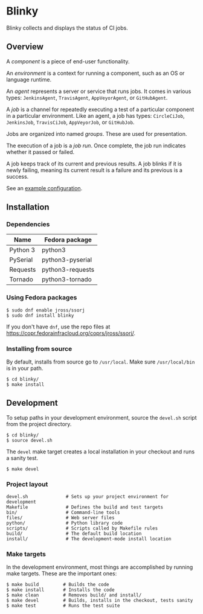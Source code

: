 # Blinky

Blinky collects and displays the status of CI jobs.

## Overview

A *component* is a piece of end-user functionality.

An *environment* is a context for running a component, such as an OS
or language runtime.

An *agent* represents a server or service that runs jobs.  It comes in
various types: `JenkinsAgent`, `TravisAgent`, `AppVeyorAgent`, or
`GitHubAgent`.

A *job* is a channel for repeatedly executing a test of a particular
component in a particular environment.  Like an agent, a job has
types: `CircleCiJob`, `JenkinsJob`, `TravisCiJob`, `AppVeyorJob`, or
`GitHubJob`.

Jobs are organized into named *groups*.  These are used for
presentation.

The execution of a job is a *job run*.  Once complete, the job run
indicates whether it passed or failed.

A job keeps track of its current and previous results.  A job blinks
if it is newly failing, meaning its current result is a failure and
its previous is a success.

See an [example configuration](https://github.com/ssorj/blinky/blob/master/misc/config.py).

## Installation

### Dependencies

| Name                  | Fedora package
| --------------------- | ---
| Python 3              | python3
| PySerial              | python3-pyserial
| Requests              | python3-requests
| Tornado               | python3-tornado

### Using Fedora packages

    $ sudo dnf enable jross/ssorj
    $ sudo dnf install blinky

If you don't have `dnf`, use the repo files at
<https://copr.fedorainfracloud.org/coprs/jross/ssorj/>.

### Installing from source

By default, installs from source go to `/usr/local`.  Make sure
`/usr/local/bin` is in your path.

    $ cd blinky/
    $ make install

## Development

To setup paths in your development environment, source the `devel.sh`
script from the project directory.

    $ cd blinky/
    $ source devel.sh

The `devel` make target creates a local installation in your checkout
and runs a sanity test.

    $ make devel

### Project layout

    devel.sh              # Sets up your project environment for development
    Makefile              # Defines the build and test targets
    bin/                  # Command-line tools
    files/                # Web server files
    python/               # Python library code
    scripts/              # Scripts called by Makefile rules
    build/                # The default build location
    install/              # The development-mode install location

### Make targets

In the development environment, most things are accomplished by
running make targets.  These are the important ones:

    $ make build         # Builds the code
    $ make install       # Installs the code
    $ make clean         # Removes build/ and install/
    $ make devel         # Builds, installs in the checkout, tests sanity
    $ make test          # Runs the test suite

<!-- # 2. sudo usermod -G wheel,dialout jross -->
